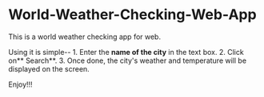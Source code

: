 # World-Weather-Checking-Web-App

This is a world weather checking app for web. 

Using it is simple--
    1. Enter the **name of the city** in the text box.
    2. Click on** Search**.
    3. Once done, the city's weather and temperature will be displayed on the screen.

Enjoy!!!
